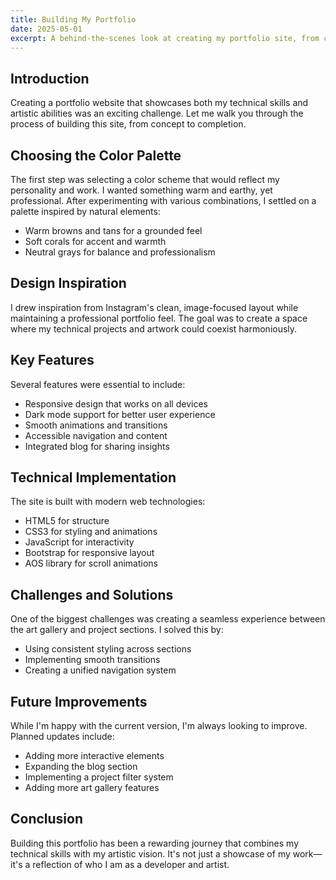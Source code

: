 ```yaml
---
title: Building My Portfolio
date: 2025-05-01
excerpt: A behind-the-scenes look at creating my portfolio site, from choosing the perfect color palette to implementing smooth animations.
---
```


## Introduction

Creating a portfolio website that showcases both my technical skills and artistic abilities was an exciting challenge. Let me walk you through the process of building this site, from concept to completion.

## Choosing the Color Palette

The first step was selecting a color scheme that would reflect my personality and work. I wanted something warm and earthy, yet professional. After experimenting with various combinations, I settled on a palette inspired by natural elements:

*   Warm browns and tans for a grounded feel
*   Soft corals for accent and warmth
*   Neutral grays for balance and professionalism

## Design Inspiration

I drew inspiration from Instagram's clean, image-focused layout while maintaining a professional portfolio feel. The goal was to create a space where my technical projects and artwork could coexist harmoniously.

## Key Features

Several features were essential to include:

*   Responsive design that works on all devices
*   Dark mode support for better user experience
*   Smooth animations and transitions
*   Accessible navigation and content
*   Integrated blog for sharing insights

## Technical Implementation

The site is built with modern web technologies:

*   HTML5 for structure
*   CSS3 for styling and animations
*   JavaScript for interactivity
*   Bootstrap for responsive layout
*   AOS library for scroll animations

## Challenges and Solutions

One of the biggest challenges was creating a seamless experience between the art gallery and project sections. I solved this by:

*   Using consistent styling across sections
*   Implementing smooth transitions
*   Creating a unified navigation system

## Future Improvements

While I'm happy with the current version, I'm always looking to improve. Planned updates include:

*   Adding more interactive elements
*   Expanding the blog section
*   Implementing a project filter system
*   Adding more art gallery features

## Conclusion

Building this portfolio has been a rewarding journey that combines my technical skills with my artistic vision. It's not just a showcase of my work—it's a reflection of who I am as a developer and artist. 
